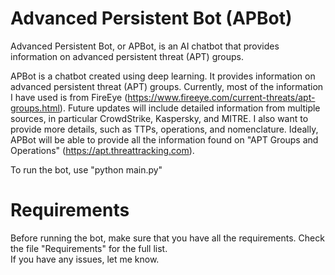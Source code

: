 # Advanced Persistent Bot (APBot)
Advanced Persistent Bot, or APBot, is an AI chatbot that provides information on advanced persistent threat (APT) groups.

APBot is a chatbot created using deep learning. It provides information on advanced persistent threat (APT) groups. Currently, most of the information I have used is from FireEye (https://www.fireeye.com/current-threats/apt-groups.html). Future updates will include detailed information from multiple sources, in particular CrowdStrike, Kaspersky, and MITRE. I also want to provide more details, such as TTPs, operations, and nomenclature.
Ideally, APBot will be able to provide all the information found on "APT Groups and Operations" (https://apt.threattracking.com).

To run the bot, use "python main.py"

# Requirements
Before running the bot, make sure that you have all the requirements. Check the file "Requirements" for the full list.  
If you have any issues, let me know.
